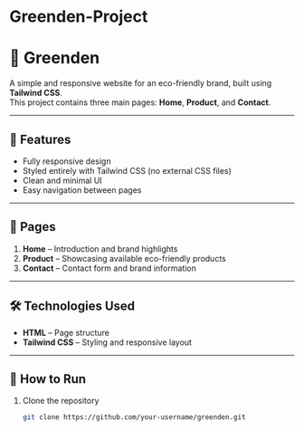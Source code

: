 # Greenden-Project

# 🌿 Greenden

A simple and responsive website for an eco-friendly brand, built using **Tailwind CSS**.  
This project contains three main pages: **Home**, **Product**, and **Contact**.

---

## 📌 Features
- Fully responsive design  
- Styled entirely with Tailwind CSS (no external CSS files)  
- Clean and minimal UI  
- Easy navigation between pages  

---

## 📂 Pages
1. **Home** – Introduction and brand highlights  
2. **Product** – Showcasing available eco-friendly products  
3. **Contact** – Contact form and brand information  

---

## 🛠️ Technologies Used
- **HTML** – Page structure  
- **Tailwind CSS** – Styling and responsive layout  

---

## 🚀 How to Run
1. Clone the repository  
   ```bash
   git clone https://github.com/your-username/greenden.git
